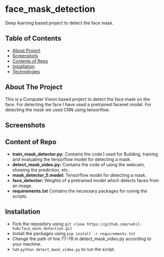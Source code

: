 # face_mask_detection

Deep learning based project to detect the face mask.

## Table of Contents

* [About Project](#about-the-project)
* [Screenshots](#screenshots)
* [Contents of Repo](#contents-of-repo)
* [Installation](#installation)
* [Technologies](#technologies)

## About The Project
This is a Computer Vision based project to detect the face mask on the face. For detecting the face I have used a pretrained facenet model.
For detecting the mask we used CNN using tensorflow.


## Screenshots

## Content of Repo

* **train_mask_detector.py:** Contains the code I used for Building, training and evaluating the tensorflow model for detecting a mask.
* **detect_mask_video.py:** Contains the code of using the webcam, showing the prediction, etc.
* **mask_detector_5.model:** Tensorflow model for detecting a mask.
* **face_detector:** Weights of a pretrained model which detects faces from an image.
* **requirements.txt** Contains the necessary packages for runnig the scripts.

## Installation
* Fork the repository using `git clone https://github.com/sohil-hub/face_mask_detection.git`
* Install the packages using `pip install -r requirements.txt `
* Change the path of line 77-78 in detect_mask_video.py according to your machine.
* run `python detect_mask_video.py` to run the script.

